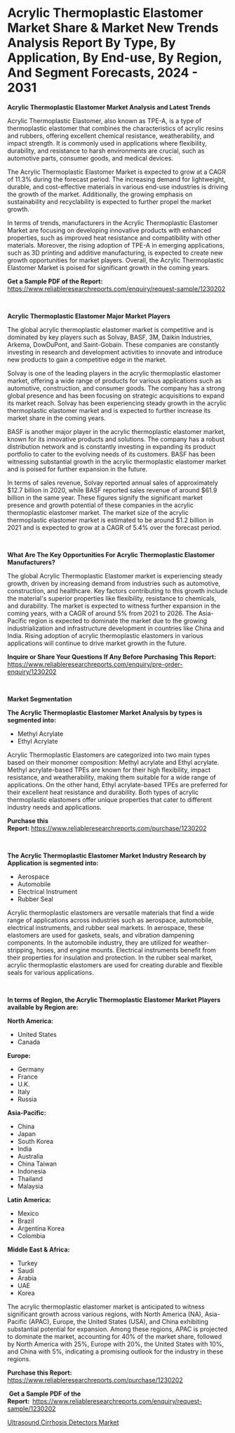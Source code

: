 <p><h1>Acrylic Thermoplastic Elastomer Market Share & Market New Trends Analysis Report By Type, By Application, By End-use, By Region, And Segment Forecasts, 2024 - 2031</h1></p><p><strong>Acrylic Thermoplastic Elastomer Market Analysis and Latest Trends</strong></p>
<p><p>Acrylic Thermoplastic Elastomer, also known as TPE-A, is a type of thermoplastic elastomer that combines the characteristics of acrylic resins and rubbers, offering excellent chemical resistance, weatherability, and impact strength. It is commonly used in applications where flexibility, durability, and resistance to harsh environments are crucial, such as automotive parts, consumer goods, and medical devices.</p><p>The Acrylic Thermoplastic Elastomer Market is expected to grow at a CAGR of 11.3% during the forecast period. The increasing demand for lightweight, durable, and cost-effective materials in various end-use industries is driving the growth of the market. Additionally, the growing emphasis on sustainability and recyclability is expected to further propel the market growth.</p><p>In terms of trends, manufacturers in the Acrylic Thermoplastic Elastomer Market are focusing on developing innovative products with enhanced properties, such as improved heat resistance and compatibility with other materials. Moreover, the rising adoption of TPE-A in emerging applications, such as 3D printing and additive manufacturing, is expected to create new growth opportunities for market players. Overall, the Acrylic Thermoplastic Elastomer Market is poised for significant growth in the coming years.</p></p>
<p><strong>Get a Sample PDF of the Report:&nbsp;</strong> <a href="https://www.reliableresearchreports.com/enquiry/request-sample/1230202">https://www.reliableresearchreports.com/enquiry/request-sample/1230202</a></p>
<p>&nbsp;</p>
<p><strong>Acrylic Thermoplastic Elastomer Major Market Players</strong></p>
<p><p>The global acrylic thermoplastic elastomer market is competitive and is dominated by key players such as Solvay, BASF, 3M, Daikin Industries, Arkema, DowDuPont, and Saint-Gobain. These companies are constantly investing in research and development activities to innovate and introduce new products to gain a competitive edge in the market.</p><p>Solvay is one of the leading players in the acrylic thermoplastic elastomer market, offering a wide range of products for various applications such as automotive, construction, and consumer goods. The company has a strong global presence and has been focusing on strategic acquisitions to expand its market reach. Solvay has been experiencing steady growth in the acrylic thermoplastic elastomer market and is expected to further increase its market share in the coming years.</p><p>BASF is another major player in the acrylic thermoplastic elastomer market, known for its innovative products and solutions. The company has a robust distribution network and is constantly investing in expanding its product portfolio to cater to the evolving needs of its customers. BASF has been witnessing substantial growth in the acrylic thermoplastic elastomer market and is poised for further expansion in the future.</p><p>In terms of sales revenue, Solvay reported annual sales of approximately $12.7 billion in 2020, while BASF reported sales revenue of around $61.9 billion in the same year. These figures signify the significant market presence and growth potential of these companies in the acrylic thermoplastic elastomer market. The market size of the acrylic thermoplastic elastomer market is estimated to be around $1.2 billion in 2021 and is expected to grow at a CAGR of 5.4% over the forecast period.</p></p>
<p>&nbsp;</p>
<p><strong>What Are The Key Opportunities For Acrylic Thermoplastic Elastomer Manufacturers?</strong></p>
<p><p>The global Acrylic Thermoplastic Elastomer market is experiencing steady growth, driven by increasing demand from industries such as automotive, construction, and healthcare. Key factors contributing to this growth include the material's superior properties like flexibility, resistance to chemicals, and durability. The market is expected to witness further expansion in the coming years, with a CAGR of around 5% from 2021 to 2026. The Asia-Pacific region is expected to dominate the market due to the growing industrialization and infrastructure development in countries like China and India. Rising adoption of acrylic thermoplastic elastomers in various applications will continue to drive market growth in the future.</p></p>
<p><strong>Inquire or Share Your Questions If Any Before Purchasing This Report:</strong> <a href="https://www.reliableresearchreports.com/enquiry/pre-order-enquiry/1230202">https://www.reliableresearchreports.com/enquiry/pre-order-enquiry/1230202</a></p>
<p>&nbsp;</p>
<p><strong>Market Segmentation</strong></p>
<p><strong>The Acrylic Thermoplastic Elastomer Market Analysis by types is segmented into:</strong></p>
<p><ul><li>Methyl Acrylate</li><li>Ethyl Acrylate</li></ul></p>
<p><p>Acrylic Thermoplastic Elastomers are categorized into two main types based on their monomer composition: Methyl acrylate and Ethyl acrylate. Methyl acrylate-based TPEs are known for their high flexibility, impact resistance, and weatherability, making them suitable for a wide range of applications. On the other hand, Ethyl acrylate-based TPEs are preferred for their excellent heat resistance and durability. Both types of acrylic thermoplastic elastomers offer unique properties that cater to different industry needs and applications.</p></p>
<p><strong>Purchase this Report:&nbsp;</strong><a href="https://www.reliableresearchreports.com/purchase/1230202">https://www.reliableresearchreports.com/purchase/1230202</a></p>
<p>&nbsp;</p>
<p><strong>The Acrylic Thermoplastic Elastomer Market Industry Research by Application is segmented into:</strong></p>
<p><ul><li>Aerospace</li><li>Automobile</li><li>Electrical Instrument</li><li>Rubber Seal</li></ul></p>
<p><p>Acrylic thermoplastic elastomers are versatile materials that find a wide range of applications across industries such as aerospace, automobile, electrical instruments, and rubber seal markets. In aerospace, these elastomers are used for gaskets, seals, and vibration dampening components. In the automobile industry, they are utilized for weather-stripping, hoses, and engine mounts. Electrical instruments benefit from their properties for insulation and protection. In the rubber seal market, acrylic thermoplastic elastomers are used for creating durable and flexible seals for various applications.</p></p>
<p>&nbsp;</p>
<p><strong>In terms of Region, the Acrylic Thermoplastic Elastomer Market Players available by Region are:</strong></p>
<p>
    <p> <strong> North America: </strong>
        <ul>
            <li>United States</li>
            <li>Canada</li>
        </ul>
        </p> 
    <p> <strong> Europe: </strong>
        <ul>
            <li>Germany</li>
            <li>France</li>
            <li>U.K.</li>
            <li>Italy</li>
            <li>Russia</li>
        </ul>
        </p> 
    <p> <strong> Asia-Pacific: </strong>
        <ul>
            <li>China</li>
            <li>Japan</li>
            <li>South Korea</li>
            <li>India</li>
            <li>Australia</li>
            <li>China Taiwan</li>
            <li>Indonesia</li>
            <li>Thailand</li>
            <li>Malaysia</li>
        </ul>
        </p> 
    <p> <strong> Latin America: </strong>
        <ul>
            <li>Mexico</li>
            <li>Brazil</li>
            <li>Argentina Korea</li>
            <li>Colombia</li>
        </ul>
        </p> 
    <p> <strong> Middle East & Africa: </strong>
        <ul>
            <li>Turkey</li>
            <li>Saudi</li>
            <li>Arabia</li>
            <li>UAE</li>
            <li>Korea</li>
        </ul>
    </p>
    </p>
<p><p>The acrylic thermoplastic elastomer market is anticipated to witness significant growth across various regions, with North America (NA), Asia-Pacific (APAC), Europe, the United States (USA), and China exhibiting substantial potential for expansion. Among these regions, APAC is projected to dominate the market, accounting for 40% of the market share, followed by North America with 25%, Europe with 20%, the United States with 10%, and China with 5%, indicating a promising outlook for the industry in these regions.</p></p>
<p><strong>Purchase this Report: </strong><a href="https://www.reliableresearchreports.com/purchase/1230202">https://www.reliableresearchreports.com/purchase/1230202</a></p>
<p>&nbsp;<strong>Get a Sample PDF of the Report:&nbsp;&nbsp;</strong><a href="https://www.reliableresearchreports.com/enquiry/request-sample/1230202">https://www.reliableresearchreports.com/enquiry/request-sample/1230202</a></p>
<p><strong></strong></p>
<p><p><a href="https://forested-sushi-9b0.notion.site/Ultrasound-Cirrhosis-Detectors-Market-Dynamics-2024-2031-Also-about-Its-Market-Trends-Projections--f5476ac6de7140ddb74c5bd84bfbe96e">Ultrasound Cirrhosis Detectors Market</a></p></p>